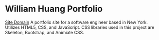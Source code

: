 # William Huang Portfolio
[Site Domain](https://dancewithbilly.com)
A portfolio site for a software engineer based in New York.
Utilizes HTML5, CSS, and JavaScript.
CSS libraries used in this project are Skeleton, Bootstrap, and Animiate CSS.
